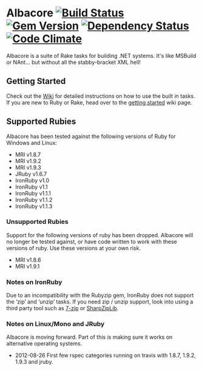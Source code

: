 # Albacore [![Build Status](https://secure.travis-ci.org/Albacore/albacore.png?branch=dev)](http://travis-ci.org/Albacore/albacore) [![Gem Version](https://badge.fury.io/rb/albacore.png)](http://badge.fury.io/rb/albacore) [![Dependency Status](https://gemnasium.com/Albacore/albacore.png)](https://gemnasium.com/Albacore/albacore) [![Code Climate](https://codeclimate.com/github/Albacore/albacore.png)](https://codeclimate.com/github/Albacore/albacore)

Albacore is a suite of Rake tasks for building .NET systems. It's like MSBuild or NAnt... but without all the stabby-bracket XML hell!

## Getting Started

Check out the [Wiki](https://github.com/Albacore/albacore/wiki) for detailed instructions on how to use the built in tasks. If you are new to Ruby or Rake, head over to the [getting started](https://github.com/Albacore/albacore/wiki/Getting-Started) wiki page.

## Supported Rubies

Albacore has been tested against the following versions of Ruby for Windows and Linux:

* MRI v1.8.7
* MRI v1.9.2
* MRI v1.9.3
* JRuby v1.6.7
* IronRuby v1.0
* IronRuby v1.1
* IronRuby v1.1.1
* IronRuby v1.1.2
* IronRuby v1.1.3


### Unsupported Rubies

Support for the following versions of ruby has been dropped. Albacore will no longer be tested against, or have code written to work with these versions of ruby. Use these versions at your own risk.

* MRI v1.8.6
* MRI v1.9.1

### Notes on IronRuby

Due to an incompatibility with the Rubyzip gem, IronRuby does not support the ‘zip’ and ‘unzip’ tasks. If you need zip / unzip support, look into using a third party tool such as [7-zip](http://7-zip.org) or [SharpZipLib](http://sharpdevelop.net/OpenSource/SharpZipLib/).

### Notes on Linux/Mono and JRuby

Albacore is moving forward. Part of this is making sure it works on alternative operating systems. 

 * 2012-08-26 First few rspec categories running on travis with 1.8.7, 1.9.2, 1.9.3 and jruby.
